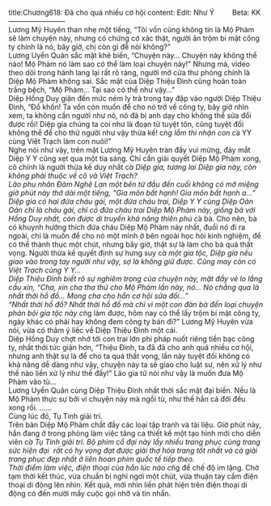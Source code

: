 title:Chương618: Đã cho quá nhiều cơ hội
content:
Edit: Như Ý         Beta: KK<br>————————<br>Lương Mỹ Huyên than nhẹ một tiếng, “Tôi vốn cũng không tin là Mộ Phàm sẽ làm chuyện này, nhưng có chứng cớ xác thật, người ăn trộm bí mật công ty chính là nó, bây giờ, chị còn gì đễ nói không?”<br>Lương Uyển Quân sắc mặt khẽ biến, “Chuyện này… Chuyện này không thể nào! Mộ Phàm nó làm sao có thể làm loại chuyện này!” Nhưng mà, video theo dõi trong hành lang lại rất rõ ràng, người mở cửa thư phòng chính là Diệp Mộ Phàm không sai. Sắc mặt của Diệp Thiệu Đình cũng hoàn toàn trắng bệch, “Mộ Phàm… Tại sao có thể như vậy…”<br>Diệp Hồng Duy giận đến mức ném ly trà trong tay đập vào người Diệp Thiệu Đình, “Đồ khốn! Ta vốn còn muốn để cho nó trở về công ty, bây giờ nhìn xem, ta không cần người như nó, nó đã bị anh dạy cho không thể sửa đổi được rồi! Diệp gia chúng ta coi như là đoạn tử tuyệt tôn, cũng tuyệt đối không thể để cho thứ người như vậy thừa kế! c*̀ng lắm thì nhận con c*̉a YY cùng Việt Trạch làm con nuôi!”<br>Nghe nói như vậy, trên mặt Lương Mỹ Huyên tràn đầy vui mừng, đáy mắt Diệp Y Y cũng xẹt qua một tia sáng. Chỉ cần giải quyết Diệp Mộ Phàm xong, cô chính là người thừa kế duy nhất c*̉a Diệp gia, tương lai Diệp gia này, còn không phải thuộc về cô và Việt Trạch?<br>Lão phu nhân Đàm Nghệ Lan một bên từ đầu đến cuối không có mở miệng giờ phút này thở dài một tiếng, “Gia môn bất hạnh! Gia môn bất hạnh a…”<br>Diệp gia có hai đứa cháu gái, một đứa cháu trai, Diệp Y Y cùng Diệp Oản Oản chỉ là cháu gái, chỉ có đứa cháu trai Diệp Mộ Phàm này, giống bà với Hồng Duy nhất, còn được di truyền khả năng thiên phú c*̉a bà. Cho nên, bà có khuynh hướng thích đứa cháu Diệp Mộ Phàm này nhất, đuổi nó đi ra ngoài, chỉ là muốn để cho nó một mình ở bên ngoài học hỏi kinh nghiệm, để có thể thành thục một chút, nhưng bây giờ, thật sự là làm cho bà quá thất vọng. Người thừa kế quyết định sự hưng suy c*̉a một gia tộc, Diệp gia nếu giao vào trong tay người như vậy, sợ là không giữ được. Cũng may còn có Việt Trạch cùng Y Y…<br>Diệp Thiệu Đình biết rõ sự nghiêm trọng của chuyện này, mặt đầy vẻ lo lắng cầu xin, “Cha, xin cha tha thứ cho Mộ Phàm lần này, nó… Nó chẳng qua là nhất thời hồ đồ… Mong cha cho hắn cơ hội sửa đổi…”<br>“Nhất thời hồ đồ? Nhất thời hồ đồ mà chỉ vì một con đàn bà đến loại chuyện phản bội gia tộc này c*̃ng làm được, hôm nay có thể lấy trộm bí mật công ty, ngày khác có phải hay không đem công ty bán đi?” Lương Mỹ Huyên vừa nói, vừa có thâm ý liếc về Diệp Thiệu Đình một cái.<br>Diệp Hồng Duy chợt nhớ tới con trai lớn phi pháp nuốt riêng tiền bạc công ty, nhất thời tức giận hơn, “Thiệu Đình, ta đã đã cho anh quá nhiều cơ hội, nhưng anh thật sự là để cho ta quá thất vọng, lần này tuyệt đối không có khả năng dễ dàng như vậy, chuyện này ta sẽ giao cho luật sư, nên xử lý như thế nào liền xử lý như thế đấy!” Lão gia tử nói như vậy là muốn đưa Mộ Phàm vào tù…<br>Lương Uyển Quân cùng Diệp Thiệu Đình nhất thời sắc mặt đại biến. Nếu là Mộ Phàm thực sự bởi vì chuyện này mà ngồi tù, như thế hắn cả đời đều xong rồi. ……<br>Cùng lúc đó, Tụ Tinh giải trí.<br>Trên bàn Diệp Mộ Phàm chất đầy các loại tập tranh và tài liệu. Giờ phút này, hắn đang ở trong phòng làm việc tăng ca thiết kế một tạo hình mới cho diễn viên c*̉a Tụ Tinh giải trí. Bộ phim cổ đại này lấy nhiều trang phục cùng trang sức hiện đại  rất có hy vọng đạt được giải thợ hóa trang tốt nhất và cả giải trang phục đẹp nhất ở liên hoan phim quốc tế tiếp theo.<br>Thời điểm làm việc, điện thoại của hắn lúc nào c*̃ng để chế độ im lặng. Chờ tạm thời kết thúc, vừa chuẩn bị nghỉ ngơi một chút, vừa thuận tay cầm điện thoại di động lên nhìn. Kết quả, mới nhìn liền phát hiện trên điện thoại di động có đến mười mấy cuộc gọi nhỡ và tin nhắn.
